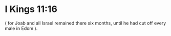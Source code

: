 # I Kings 11:16

( for Joab and all Israel remained there six months, until he had cut off every male in Edom ).
